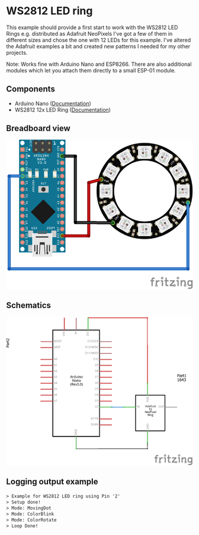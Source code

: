 # WS2812 LED ring
This example should provide a first start to work with the WS2812 LED Rings e.g. distributed as Adafruit NeoPixels
I've got a few of them in different sizes and chose the one with 12 LEDs for this example. I've altered the Adafruit examples a bit and created new patterns I needed for my other projects.

Note: Works fine with Arduino Nano and ESP8266. There are also additional modules which let you attach them directly to a small ESP-01 module.
## Components
* Arduino Nano ([Documentation](https://nodemcu.readthedocs.io/en/master/))
* WS2812 12x LED Ring ([Documentation](https://www.adafruit.com/category/168))
## Breadboard view
![breadboard](ledring_bb.png)
## Schematics
![schematics](ledring_schem.png)
## Logging output example
```
> Example for WS2812 LED ring using Pin '2'
> Setup done!
> Mode: MovingDot
> Mode: ColorBlink
> Mode: ColorRotate
> Loop Done!
```